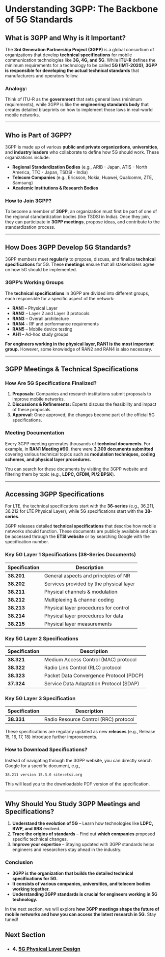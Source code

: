 # Understanding 3GPP: The Backbone of 5G Standards

## **What is 3GPP and Why is it Important?**

The **3rd Generation Partnership Project (3GPP)** is a global consortium of organizations that develop **technical specifications** for mobile communication technologies like **3G, 4G, and 5G**. While **ITU-R** defines the minimum requirements for a technology to be called **5G (IMT-2020)**, **3GPP is responsible for developing the actual technical standards** that manufacturers and operators follow.

### **Analogy:**
Think of ITU-R as the **government** that sets general laws (minimum requirements), while 3GPP is like the **engineering standards body** that creates detailed blueprints on how to implement those laws in real-world mobile networks.

---

## **Who is Part of 3GPP?**

3GPP is made up of various **public and private organizations**, **universities**, and **industry leaders** who collaborate to define how 5G should work. These organizations include:

- **Regional Standardization Bodies** (e.g., ARIB - Japan, ATIS - North America, TTC - Japan, TSDSI - India)
- **Telecom Companies** (e.g., Ericsson, Nokia, Huawei, Qualcomm, ZTE, Samsung)
- **Academic Institutions & Research Bodies**

### **How to Join 3GPP?**
To become a member of **3GPP**, an organization must first be part of one of the regional standardization bodies (like TSDSI in India). Once they join, they can participate in **3GPP meetings**, propose ideas, and contribute to the standardization process.

---

## **How Does 3GPP Develop 5G Standards?**

3GPP members meet **regularly** to propose, discuss, and finalize **technical specifications** for 5G. These **meetings** ensure that all stakeholders agree on how 5G should be implemented.

### **3GPP’s Working Groups**

The **technical specifications** in 3GPP are divided into different groups, each responsible for a specific aspect of the network:

- **RAN1** – Physical Layer
- **RAN2** – Layer 2 and Layer 3 protocols
- **RAN3** – Overall architecture
- **RAN4** – RF and performance requirements
- **RAN5** – Mobile device testing
- **AH1** – Ad-hoc study groups

**For engineers working in the physical layer, RAN1 is the most important group.** However, some knowledge of RAN2 and RAN4 is also necessary.

---

## **3GPP Meetings & Technical Specifications**

### **How Are 5G Specifications Finalized?**

1. **Proposals:** Companies and research institutions submit proposals to improve mobile networks.
2. **Discussions & Refinements:** Experts discuss the feasibility and impact of these proposals.
3. **Approval:** Once approved, the changes become part of the official 5G specifications.

### **Meeting Documentation**
Every 3GPP meeting generates thousands of **technical documents**. For example, in **RAN1 Meeting #90**, there were **3,309 documents submitted** covering various technical topics such as **modulation techniques, coding schemes, and physical layer procedures.**

You can search for these documents by visiting the 3GPP website and filtering them by topic (e.g., **LDPC, OFDM, PI/2 BPSK**).

---

## **Accessing 3GPP Specifications**

For LTE, the technical specifications start with the **36-series** (e.g., 36.211, 36.212 for LTE Physical Layer), while 5G specifications start with the **38-series**.

3GPP releases detailed **technical specifications** that describe how mobile networks should function. These documents are publicly available and can be accessed through the **ETSI website** or by searching Google with the specification number.

### **Key 5G Layer 1 Specifications (38-Series Documents)**
| Specification | Description |
|--------------|-------------|
| **38.201** | General aspects and principles of NR |
| **38.202** | Services provided by the physical layer |
| **38.211** | Physical channels & modulation |
| **38.212** | Multiplexing & channel coding |
| **38.213** | Physical layer procedures for control |
| **38.214** | Physical layer procedures for data |
| **38.215** | Physical layer measurements |


### **Key 5G Layer 2 Specifications**
| Specification | Description |
|--------------|-------------|
| **38.321** | Medium Access Control (MAC) protocol |
| **38.322** | Radio Link Control (RLC) protocol |
| **38.323** | Packet Data Convergence Protocol (PDCP) |
| **37.324** | Service Data Adaptation Protocol (SDAP) |

### **Key 5G Layer 3 Specification**
| Specification | Description |
|--------------|-------------|
| **38.331** | Radio Resource Control (RRC) protocol |

These specifications are regularly updated as new **releases** (e.g., Release 15, 16, 17, 18) introduce further improvements.

### **How to Download Specifications?**
Instead of navigating through the 3GPP website, you can directly search Google for a specific document, e.g.,
```
38.211 version 15.3.0 site:etsi.org
```
This will lead you to the downloadable PDF version of the specification.

---

## **Why Should You Study 3GPP Meetings and Specifications?**

1. **Understand the evolution of 5G** – Learn how technologies like **LDPC, BWP, and SRS** evolved.
2. **Trace the origins of standards** – Find out **which companies** proposed specific technical changes.
3. **Improve your expertise** – Staying updated with 3GPP standards helps engineers and researchers stay ahead in the industry.

### **Conclusion**
- **3GPP is the organization that builds the detailed technical specifications for 5G.**
- **It consists of various companies, universities, and telecom bodies working together.**
- **Understanding 3GPP standards is crucial for engineers working in 5G technology.**

In the next section, we will explore **how 3GPP meetings shape the future of mobile networks and how you can access the latest research in 5G.** Stay tuned!

## Next Section
- ### 4. [5G Physical Layer Design](5G_Physical_Layer_Design_High_Level_Overview.md)
